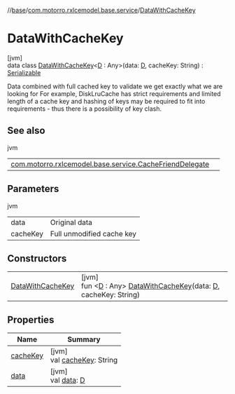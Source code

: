 //[base](../../../index.md)/[com.motorro.rxlcemodel.base.service](../index.md)/[DataWithCacheKey](index.md)

# DataWithCacheKey

[jvm]\
data class [DataWithCacheKey](index.md)&lt;[D](index.md) : Any&gt;(data: [D](index.md), cacheKey: String) : [Serializable](https://docs.oracle.com/javase/8/docs/api/java/io/Serializable.html)

Data combined with full cached key to validate we get exactly what we are looking for For example, DiskLruCache has strict requirements and limited length of a cache key and hashing of keys may be required to fit into requirements - thus there is a possibility of key clash.

## See also

jvm

| | |
|---|---|
| [com.motorro.rxlcemodel.base.service.CacheFriendDelegate](../-cache-friend-delegate/index.md) |  |

## Parameters

jvm

| | |
|---|---|
| data | Original data |
| cacheKey | Full unmodified cache key |

## Constructors

| | |
|---|---|
| [DataWithCacheKey](-data-with-cache-key.md) | [jvm]<br>fun &lt;[D](index.md) : Any&gt; [DataWithCacheKey](-data-with-cache-key.md)(data: [D](index.md), cacheKey: String) |

## Properties

| Name | Summary |
|---|---|
| [cacheKey](cache-key.md) | [jvm]<br>val [cacheKey](cache-key.md): String |
| [data](data.md) | [jvm]<br>val [data](data.md): [D](index.md) |
